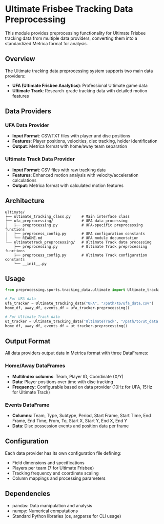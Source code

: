 # Ultimate Frisbee Tracking Data Preprocessing

This module provides preprocessing functionality for Ultimate Frisbee tracking data from multiple data providers, converting them into a standardized Metrica format for analysis.

## Overview

The Ultimate tracking data preprocessing system supports two main data providers:
- **UFA (Ultimate Frisbee Analytics)**: Professional Ultimate game data
- **Ultimate Track**: Research-grade tracking data with detailed motion features

## Data Providers

### UFA Data Provider
- **Input Format**: CSV/TXT files with player and disc positions
- **Features**: Player positions, velocities, disc tracking, holder identification
- **Output**: Metrica format with home/away team separation

### Ultimate Track Data Provider  
- **Input Format**: CSV files with raw tracking data
- **Features**: Enhanced motion analysis with velocity/acceleration calculations
- **Output**: Metrica format with calculated motion features

## Architecture

```
ultimate/
├── ultimate_tracking_class.py     # Main interface class
├── ufa_preprocessing/             # UFA data processing
│   ├── preprocessing.py           # UFA-specific preprocessing functions
│   ├── preprocess_config.py       # UFA configuration constants
│   └── README.md                  # UFA module documentation
└── ultimatetrack_preprocessing/   # Ultimate Track data processing
    ├── preprocessing.py           # Ultimate Track preprocessing functions  
    ├── preprocess_config.py       # Ultimate Track configuration constants
    └── __init__.py
```

## Usage

```python
from preprocessing.sports.tracking_data.ultimate import Ultimate_tracking_data

# For UFA data
ufa_tracker = Ultimate_tracking_data("UFA", "/path/to/ufa_data.csv")
home_df, away_df, events_df = ufa_tracker.preprocessing()

# For Ultimate Track data
ut_tracker = Ultimate_tracking_data("UltimateTrack", "/path/to/ut_data.csv")
home_df, away_df, events_df = ut_tracker.preprocessing()
```

## Output Format

All data providers output data in Metrica format with three DataFrames:

### Home/Away DataFrames
- **MultiIndex columns**: Team, Player ID, Coordinate (X/Y)
- **Data**: Player positions over time with disc tracking
- **Frequency**: Configurable based on data provider (10Hz for UFA, 15Hz for Ultimate Track)

### Events DataFrame
- **Columns**: Team, Type, Subtype, Period, Start Frame, Start Time, End Frame, End Time, From, To, Start X, Start Y, End X, End Y
- **Data**: Disc possession events and position data per frame

## Configuration

Each data provider has its own configuration file defining:
- Field dimensions and specifications
- Players per team (7 for Ultimate Frisbee)
- Tracking frequency and coordinate scaling
- Column mappings and processing parameters

## Dependencies

- pandas: Data manipulation and analysis
- numpy: Numerical computations
- Standard Python libraries (os, argparse for CLI usage)